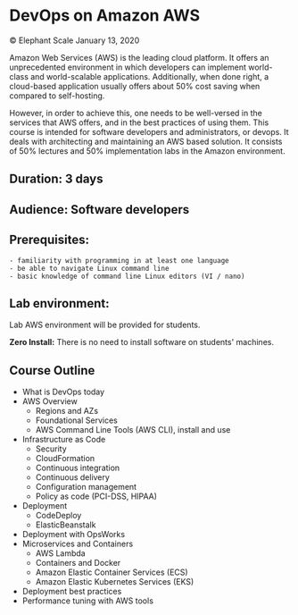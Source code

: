 # DevOps on Amazon AWS

© Elephant Scale
January 13, 2020

Amazon Web Services (AWS) is the leading cloud platform. It offers an unprecedented environment in which developers can implement world-class and world-scalable applications. Additionally, when done right, a cloud-based application usually offers about 50% cost saving when compared to self-hosting.

However, in order to achieve this, one needs to be well-versed in the services that AWS offers, and in the best practices of using them. This course is intended for software developers and administrators, or devops. It deals with architecting and maintaining an AWS based solution. It consists of 50% lectures and 50% implementation labs in the Amazon environment. 

## Duration: 3 days
## Audience: Software developers
## Prerequisites:
    - familiarity with programming in at least one language
    - be able to navigate Linux command line
    - basic knowledge of command line Linux editors (VI / nano)

## Lab environment:
Lab  AWS environment will be provided for students.  

**Zero Install:** There is no need to install software on students' machines.

## Course Outline

 * What is DevOps today
 * AWS Overview
   - Regions and AZs
   - Foundational Services
   - AWS Command Line Tools (AWS CLI), install and use
 * Infrastructure as Code
   - Security
   - CloudFormation
   - Continuous integration
   - Continuous delivery
   - Configuration management
   - Policy as code (PCI-DSS, HIPAA)
 * Deployment
   - CodeDeploy
   - ElasticBeanstalk
 * Deployment with OpsWorks
 * Microservices and Containers
   - AWS Lambda
   - Containers and Docker
   - Amazon Elastic Container Services  (ECS)
   - Amazon Elastic Kubernetes Services (EKS)
 * Deployment best practices
 * Performance tuning with AWS tools

